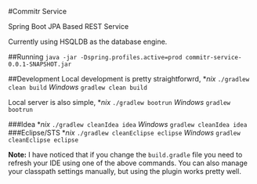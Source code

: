 #Commitr Service

Spring Boot JPA Based REST Service

Currently using HSQLDB as the database engine.

##Running
`java -jar -Dspring.profiles.active=prod commitr-service-0.0.1-SNAPSHOT.jar`

##Development
Local development is pretty straightforwrd, 
**nix*
`./gradlew clean build`
*Windows*
`gradlew clean build`

Local server is also simple, 
**nix*
`./gradlew bootrun`
*Windows*
`gradlew bootrun`

###Idea
**nix*
`./gradlew cleanIdea idea`
*Windows*
`gradlew cleanIdea idea`
###Eclipse/STS
**nix*
`./gradlew cleanEclipse eclipse`
*Windows*
`gradlew cleanEclipse eclipse`

**Note:** I have noticed that if you change the `build.gradle` file you need to refresh your IDE using one of the above commands. You can also manage your classpath settings manually, but using the plugin works pretty well.